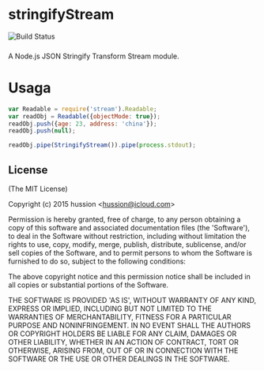 # stringifyStream  
![Build Status](https://travis-ci.org/hussion/stringifyStream.svg?branch=master)  
### 
A Node.js JSON Stringify Transform Stream module.

# Usaga

```js
var Readable = require('stream').Readable;
var readObj = Readable({objectMode: true});
readObj.push({age: 23, address: 'china'});
readObj.push(null);

readObj.pipe(StringifyStream()).pipe(process.stdout);
```  

## License 

(The MIT License)

Copyright (c) 2015 hussion &lt;hussion@icloud.com&gt;

Permission is hereby granted, free of charge, to any person obtaining
a copy of this software and associated documentation files (the
'Software'), to deal in the Software without restriction, including
without limitation the rights to use, copy, modify, merge, publish,
distribute, sublicense, and/or sell copies of the Software, and to
permit persons to whom the Software is furnished to do so, subject to
the following conditions:

The above copyright notice and this permission notice shall be
included in all copies or substantial portions of the Software.

THE SOFTWARE IS PROVIDED 'AS IS', WITHOUT WARRANTY OF ANY KIND,
EXPRESS OR IMPLIED, INCLUDING BUT NOT LIMITED TO THE WARRANTIES OF
MERCHANTABILITY, FITNESS FOR A PARTICULAR PURPOSE AND NONINFRINGEMENT.
IN NO EVENT SHALL THE AUTHORS OR COPYRIGHT HOLDERS BE LIABLE FOR ANY
CLAIM, DAMAGES OR OTHER LIABILITY, WHETHER IN AN ACTION OF CONTRACT,
TORT OR OTHERWISE, ARISING FROM, OUT OF OR IN CONNECTION WITH THE
SOFTWARE OR THE USE OR OTHER DEALINGS IN THE SOFTWARE.
